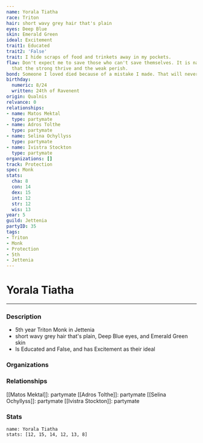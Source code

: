 ```yaml
---
name: Yorala Tiatha
race: Triton
hair: short wavy grey hair that's plain
eyes: Deep Blue
skin: Emerald Green
ideal: Excitement
trait1: Educated
trait2: 'False'
trait: I hide scraps of food and trinkets away in my pockets.
flaw: Don't expect me to save those who can't save themselves. It is nature's way
  that the strong thrive and the weak perish.
bond: Someone I loved died because of a mistake I made. That will never happen again.
birthday:
  numeric: 8/24
  written: 24th of Ravenent
origin: Qualnis
relvance: 0
relationships:
- name: Matos Mektal
  type: partymate
- name: Adros Tolthe
  type: partymate
- name: Selina Ochyllyss
  type: partymate
- name: Ivistra Stockton
  type: partymate
organizations: []
track: Protection
spec: Monk
stats:
  cha: 8
  con: 14
  dex: 15
  int: 12
  str: 12
  wis: 13
year: 5
guild: Jettenia
partyID: 35
tags:
- Triton
- Monk
- Protection
- 5th
- Jettenia
---
```

# Yorala Tiatha
---
### Description
- 5th year Triton Monk in Jettenia
- short wavy grey hair that's plain, Deep Blue eyes, and Emerald Green skin
- Is Educated and False, and has Excitement as their ideal

### Organizations
### Relationships
[[Matos Mektal]]: partymate
[[Adros Tolthe]]: partymate
[[Selina Ochyllyss]]: partymate
[[Ivistra Stockton]]: partymate
### Stats
```statblock
name: Yorala Tiatha
stats: [12, 15, 14, 12, 13, 8]
```